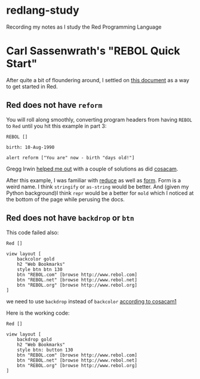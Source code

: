 # redlang-study
Recording my notes as I study the Red Programming Language

# Carl Sassenwrath's "REBOL Quick Start"

After quite a bit of floundering around, I settled on [this document](http://www.rebol.com/docs/quick-start.html) as a 
way to get started in Red.

## Red does not have `reform`

You will roll along smoothly, converting program headers from having `REBOL` to `Red` until you hit this example in
part 3:

```commandline
REBOL []

birth: 10-Aug-1990

alert reform ["You are" now - birth "days old!"]
```

Gregg Irwin [helped me out](https://matrix.to/#/!wUTlqkqOhNGtfQzIsO:matrix.org/$168971955127iIYhs:gitter.im?via=gitter.im&via=matrix.org&via=tchncs.de) with a couple of solutions as did
[cosacam](https://matrix.to/#/!wUTlqkqOhNGtfQzIsO:matrix.org/$1689775085114yRdnX:gitter.im?via=gitter.im&via=matrix.org&via=tchncs.de).

After this example, I was familiar with [reduce](http://www.rebol.com/docs/words/wreduce.html) as well as
[form](http://www.rebol.com/docs/words/wform.html). Form is a weird name. I think `stringify` or `as-string` would be 
better. And (given my Python background)I think `repr` would be a better for `mold` which I noticed at the bottom of the page while perusing the
docs.


## Red does not have `backdrop` or `btn`

This code failed also:

```
Red []

view layout [
    backcolor gold
    h2 "Web Bookmarks"
    style btn btn 130
    btn "REBOL.com" [browse http://www.rebol.com]
    btn "REBOL.net" [browse http://www.rebol.net]
    btn "REBOL.org" [browse http://www.rebol.org]
]

```

we need to use `backdrop` instead of `backcolor` [according to cosacam1](https://matrix.to/#/!wUTlqkqOhNGtfQzIsO:matrix.org/$1689776726116Iayym:gitter.im?via=gitter.im&via=matrix.org&via=tchncs.de)

Here is the working code:

```commandline
Red []

view layout [
    backdrop gold
    h2 "Web Bookmarks"
    style btn: button 130
    btn "REBOL.com" [browse http://www.rebol.com]
    btn "REBOL.net" [browse http://www.rebol.net]
    btn "REBOL.org" [browse http://www.rebol.org]
]

```
